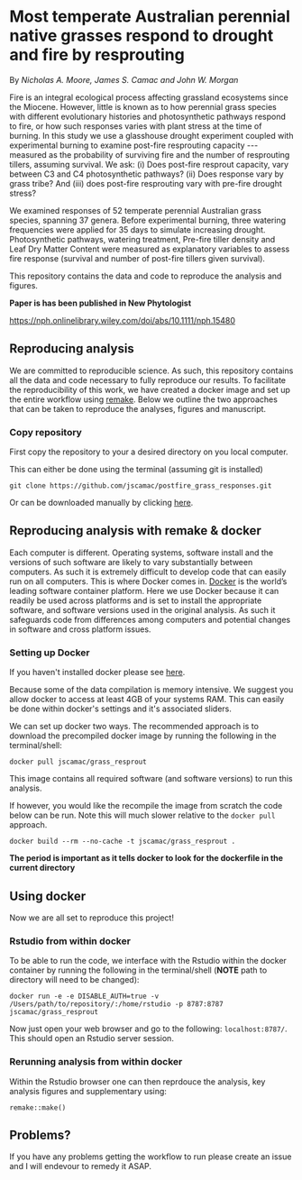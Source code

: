 # Most temperate Australian perennial native grasses respond to drought and fire by resprouting

By *Nicholas A. Moore, James S. Camac and John W. Morgan*

Fire is an integral ecological process affecting grassland ecosystems since the Miocene. However, little is known as to how perennial grass species with different evolutionary histories and photosynthetic pathways respond to fire, or how such responses varies with plant stress at the time of burning. In this study we use a glasshouse drought experiment coupled with experimental burning to examine post-fire resprouting capacity --- measured as the probability of surviving fire and the number of resprouting tillers, assuming survival. We ask: (i) Does post-fire resprout capacity, vary between C3 and C4 photosynthetic pathways? (ii) Does response vary by grass tribe? And (iii) does post-fire resprouting vary with pre-fire drought stress?  

We examined responses of 52 temperate perennial Australian grass species, spanning 37 genera. Before experimental burning, three watering frequencies were applied for 35 days to simulate increasing drought. Photosynthetic pathways, watering treatment, Pre-fire tiller density and Leaf Dry Matter Content were measured as explanatory variables to assess fire response (survival and number of post-fire tillers given survival). 

This repository contains the data and code to reproduce the analysis and figures.

**Paper is has been published in New Phytologist**

https://nph.onlinelibrary.wiley.com/doi/abs/10.1111/nph.15480


## Reproducing analysis
We are committed to reproducible science. As such, this repository contains all the data and code necessary to fully reproduce our results. To facilitate the reproducibility of this work, we have created a docker image and set up the entire workflow using [remake](https://github.com/richfitz/remake). Below we outline the two approaches that can be taken to reproduce the analyses, figures and manuscript.

### Copy repository
First copy the repository to your a desired directory on you local computer. 

This can either be done using the terminal (assuming git is installed)

```
git clone https://github.com/jscamac/postfire_grass_responses.git
```

Or can be downloaded manually by clicking [here](https://github.com/jscamac/postfire_grass_responses/archive/master.zip).

## Reproducing analysis with remake & docker

Each computer is different. Operating systems, software install and the versions of such software are likely to vary substantially between computers. As such it is extremely difficult to develop code that can easily run on all computers. This is where Docker comes in. [Docker](https://www.docker.com/what-docker) is the world’s leading software container platform.  Here we use Docker because it can readily be used across platforms and is set to install the appropriate software, and software versions used in the original analysis. As such it safeguards code from differences among computers and potential changes in software and cross platform issues.

### Setting up Docker
If you haven't installed docker please see [here](https://www.docker.com/products/overview).

Because some of the data compilation is memory intensive. We suggest you allow docker to access at least 4GB of your systems RAM. This can easily be done within docker's settings and it's associated sliders.

We can set up docker two ways. The recommended approach is to download the precompiled docker image by running the following in the terminal/shell:

```
docker pull jscamac/grass_resprout
```
This image contains all required software (and software versions) to run this analysis.


If however, you would like the recompile the image from scratch the code below can be run. Note this will much slower relative to the `docker pull` approach.

```
docker build --rm --no-cache -t jscamac/grass_resprout .

```
**The period is important as it tells docker to look for the dockerfile in the current directory**

## Using docker
Now we are all set to reproduce this project!

### Rstudio from within docker
To be able to run the code, we interface with the Rstudio within the docker container by running the following in the terminal/shell (**NOTE** path to directory will need to be changed):

```
docker run -e -e DISABLE_AUTH=true -v /Users/path/to/repository/:/home/rstudio -p 8787:8787 jscamac/grass_resprout

```
Now just open your web browser and go to the following: `localhost:8787/`. This should open an Rstudio server session.

### Rerunning analysis from within docker
Within the Rstudio browser one can then reprdouce the analysis, key analysis figures and supplementary using:

```
remake::make()
```


## Problems?
If you have any problems getting the workflow to run please create an issue and I will endevour to remedy it ASAP.